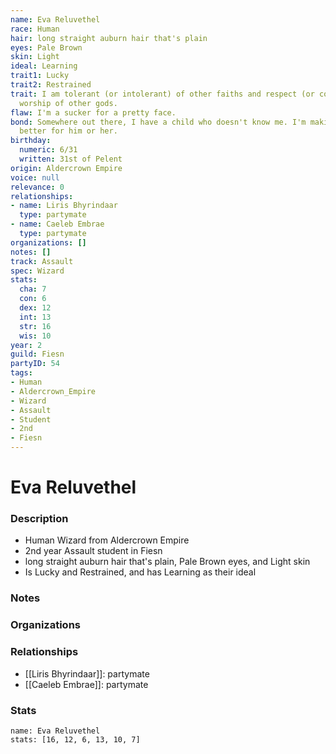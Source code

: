 ```yaml
---
name: Eva Reluvethel
race: Human
hair: long straight auburn hair that's plain
eyes: Pale Brown
skin: Light
ideal: Learning
trait1: Lucky
trait2: Restrained
trait: I am tolerant (or intolerant) of other faiths and respect (or condemn) the
  worship of other gods.
flaw: I'm a sucker for a pretty face.
bond: Somewhere out there, I have a child who doesn't know me. I'm making the world
  better for him or her.
birthday:
  numeric: 6/31
  written: 31st of Pelent
origin: Aldercrown Empire
voice: null
relevance: 0
relationships:
- name: Liris Bhyrindaar
  type: partymate
- name: Caeleb Embrae
  type: partymate
organizations: []
notes: []
track: Assault
spec: Wizard
stats:
  cha: 7
  con: 6
  dex: 12
  int: 13
  str: 16
  wis: 10
year: 2
guild: Fiesn
partyID: 54
tags:
- Human
- Aldercrown_Empire
- Wizard
- Assault
- Student
- 2nd
- Fiesn
---
```

# Eva Reluvethel
### Description
- Human Wizard from Aldercrown Empire
- 2nd year Assault student in Fiesn
- long straight auburn hair that's plain, Pale Brown eyes, and Light skin
- Is Lucky and Restrained, and has Learning as their ideal

### Notes

### Organizations

### Relationships
- [[Liris Bhyrindaar]]: partymate
- [[Caeleb Embrae]]: partymate

### Stats
```statblock
name: Eva Reluvethel
stats: [16, 12, 6, 13, 10, 7]
```